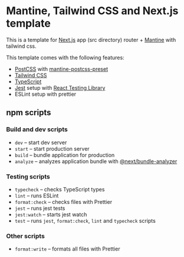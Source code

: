 # Mantine, Tailwind CSS and Next.js template

This is a template for [Next.js](https://nextjs.org/) app (src directory) router + [Mantine](https://mantine.dev/) with tailwind css.

This template comes with the following features:

- [PostCSS](https://postcss.org/) with [mantine-postcss-preset](https://mantine.dev/styles/postcss-preset)
- [Tailwind CSS](https://tailwindcss.com/)
- [TypeScript](https://www.typescriptlang.org/)
- [Jest](https://jestjs.io/) setup with [React Testing Library](https://testing-library.com/docs/react-testing-library/intro)
- ESLint setup with prettier

## npm scripts

### Build and dev scripts

- `dev` – start dev server
- `start` – start production server
- `build` – bundle application for production
- `analyze` – analyzes application bundle with [@next/bundle-analyzer](https://www.npmjs.com/package/@next/bundle-analyzer)

### Testing scripts

- `typecheck` – checks TypeScript types
- `lint` – runs ESLint
- `format:check` – checks files with Prettier
- `jest` – runs jest tests
- `jest:watch` – starts jest watch
- `test` – runs `jest`, `format:check`, `lint` and `typecheck` scripts

### Other scripts

- `format:write` – formats all files with Prettier
